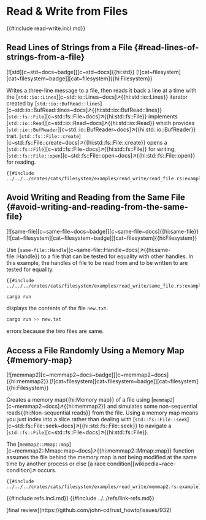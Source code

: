 # Read & Write from Files

{{#include read-write.incl.md}}

## Read Lines of Strings from a File {#read-lines-of-strings-from-a-file}

[![std][c~std~docs~badge]][c~std~docs]{{hi:std}} [![cat~filesystem][cat~filesystem~badge]][cat~filesystem]{{hi:Filesystem}}

Writes a three-line message to a file, then reads it back a line at a time with the [`std::io::Lines`][c~std::io::Lines~docs]↗{{hi:std::io::Lines}} iterator created by [`std::io::BufRead::lines`][c~std::io::BufRead::lines~docs]↗{{hi:std::io::BufRead::lines}} [`std::fs::File`][c~std::fs::File~docs]↗{{hi:std::fs::File}} implements [`std::io::Read`][c~std::io::Read~docs]↗{{hi:std::io::Read}} which provides [`std::io::BufReader`][c~std::io::BufReader~docs]↗{{hi:std::io::BufReader}} trait. [`std::fs::File::create`][c~std::fs::File::create~docs]↗{{hi:std::fs::File::create}} opens a [`std::fs::File`][c~std::fs::File~docs]↗{{hi:std::fs::File}} for writing, [`std::fs::File::open`][c~std::fs::File::open~docs]↗{{hi:std::fs::File::open}} for reading.

```rust,editable
{{#include ../../../crates/cats/filesystem/examples/read_write/read_file.rs:example}}
```

## Avoid Writing and Reading from the Same File {#avoid-writing-and-reading-from-the-same-file}

[![same-file][c~same-file~docs~badge]][c~same-file~docs]{{hi:same-file}} [![cat~filesystem][cat~filesystem~badge]][cat~filesystem]{{hi:Filesystem}}

Use [`same-file::Handle`][c~same-file::Handle~docs]↗{{hi:same-file::Handle}} to a file that can be tested for equality with other handles. In this example, the handles of file to be read from and to be written to are tested for equality.

```rust,editable
{{#include ../../../crates/cats/filesystem/examples/read_write/same_file.rs:example}}
```

```bash
cargo run
```

displays the contents of the file `new.txt`.

```bash
cargo run >> new.txt
```

errors because the two files are same.

## Access a File Randomly Using a Memory Map {#memory-map}

[![memmap2][c~memmap2~docs~badge]][c~memmap2~docs]{{hi:memmap2}} [![cat~filesystem][cat~filesystem~badge]][cat~filesystem]{{hi:Filesystem}}

Creates a memory map{{hi:Memory map}} of a file using [`memmap2`][c~memmap2~docs]↗{{hi:memmap2}} and simulates some non-sequential reads{{hi:Non-sequential reads}} from the file. Using a memory map means you just index into a slice rather than dealing with [`std::fs::File::seek`][c~std::fs::File::seek~docs]↗{{hi:std::fs::File::seek}} to navigate a [`std::fs::File`][c~std::fs::File~docs]↗{{hi:std::fs::File}}.

The [`memmap2::Mmap::map`][c~memmap2::Mmap::map~docs]↗{{hi:memmap2::Mmap::map}} function assumes the file behind the memory map is not being modified at the same time by another process or else [a race condition][wikipedia~race-condition]↗ occurs.

```rust,editable
{{#include ../../../crates/cats/filesystem/examples/read_write/memmap2.rs:example}}
```

{{#include refs.incl.md}}
{{#include ../../refs/link-refs.md}}

<div class="hidden">
[final review](https://github.com/john-cd/rust_howto/issues/932)
</div>
